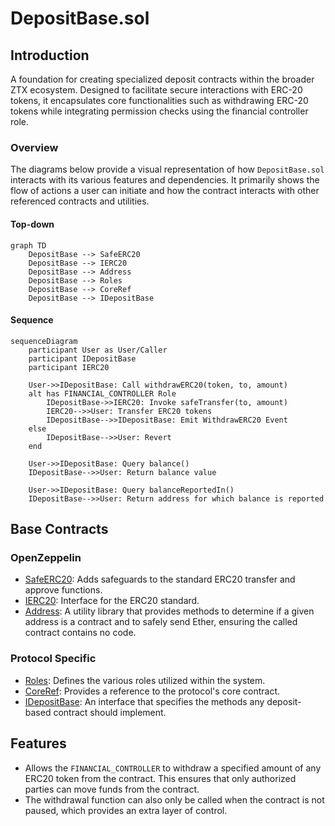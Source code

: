 # DepositBase.sol

## Introduction
A foundation for creating specialized deposit contracts within the broader ZTX ecosystem. Designed to facilitate secure interactions with ERC-20 tokens, it encapsulates core functionalities such as withdrawing ERC-20 tokens while integrating permission checks using the financial controller role.

### Overview
The diagrams below provide a visual representation of how `DepositBase.sol` interacts with its various features and dependencies. It primarily shows the flow of actions a user can initiate and how the contract interacts with other referenced contracts and utilities.

#### Top-down
```mermaid
graph TD
    DepositBase --> SafeERC20
    DepositBase --> IERC20
    DepositBase --> Address
    DepositBase --> Roles
    DepositBase --> CoreRef
    DepositBase --> IDepositBase
```

#### Sequence
```mermaid
sequenceDiagram
    participant User as User/Caller
    participant IDepositBase
    participant IERC20

    User->>IDepositBase: Call withdrawERC20(token, to, amount)
    alt has FINANCIAL_CONTROLLER Role
        IDepositBase->>IERC20: Invoke safeTransfer(to, amount)
        IERC20-->>User: Transfer ERC20 tokens
        IDepositBase-->>IDepositBase: Emit WithdrawERC20 Event
    else
        IDepositBase-->>User: Revert
    end

    User->>IDepositBase: Query balance()
    IDepositBase-->>User: Return balance value

    User->>IDepositBase: Query balanceReportedIn()
    IDepositBase-->>User: Return address for which balance is reported
```

## Base Contracts
### OpenZeppelin
- [SafeERC20](https://github.com/OpenZeppelin/openzeppelin-contracts/blob/master/contracts/token/ERC20/utils/SafeERC20.sol): Adds safeguards to the standard ERC20 transfer and approve functions.
- [IERC20](https://github.com/OpenZeppelin/openzeppelin-contracts/blob/master/contracts/token/ERC20/IERC20.sol): Interface for the ERC20 standard.
- [Address](https://github.com/OpenZeppelin/openzeppelin-contracts/blob/master/contracts/utils/Address.sol):  A utility library that provides methods to determine if a given address is a contract and to safely send Ether, ensuring the called contract contains no code.
### Protocol Specific
- [Roles](https://github.com/ZTX-Foundation/tuxedo/blob/develop/src/core/Roles.sol): Defines the various roles utilized within the system.
- [CoreRef](https://github.com/ZTX-Foundation/tuxedo/blob/develop/src/refs/CoreRef.sol): Provides a reference to the protocol's core contract.
- [IDepositBase](https://github.com/ZTX-Foundation/tuxedo/blob/develop/src/finance/IDepositBase.sol): An interface that specifies the methods any deposit-based contract should implement.

## Features
- Allows the `FINANCIAL_CONTROLLER` to withdraw a specified amount of any ERC20 token from the contract. This ensures that only authorized parties can move funds from the contract.
- The withdrawal function can also only be called when the contract is not paused, which provides an extra layer of control.
